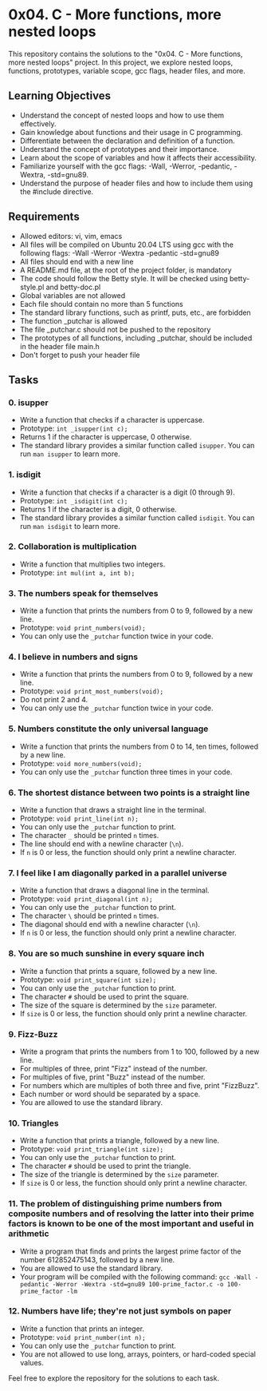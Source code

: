 # 0x04. C - More functions, more nested loops

This repository contains the solutions to the "0x04. C - More functions, more nested loops" project. In this project, we explore nested loops, functions, prototypes, variable scope, gcc flags, header files, and more.

## Learning Objectives

- Understand the concept of nested loops and how to use them effectively.
- Gain knowledge about functions and their usage in C programming.
- Differentiate between the declaration and definition of a function.
- Understand the concept of prototypes and their importance.
- Learn about the scope of variables and how it affects their accessibility.
- Familiarize yourself with the gcc flags: -Wall, -Werror, -pedantic, -Wextra, -std=gnu89.
- Understand the purpose of header files and how to include them using the #include directive.

## Requirements

- Allowed editors: vi, vim, emacs
- All files will be compiled on Ubuntu 20.04 LTS using gcc with the following flags: -Wall -Werror -Wextra -pedantic -std=gnu89
- All files should end with a new line
- A README.md file, at the root of the project folder, is mandatory
- The code should follow the Betty style. It will be checked using betty-style.pl and betty-doc.pl
- Global variables are not allowed
- Each file should contain no more than 5 functions
- The standard library functions, such as printf, puts, etc., are forbidden
- The function _putchar is allowed
- The file _putchar.c should not be pushed to the repository
- The prototypes of all functions, including _putchar, should be included in the header file main.h
- Don't forget to push your header file

## Tasks

### 0. isupper

- Write a function that checks if a character is uppercase.
- Prototype: `int _isupper(int c);`
- Returns 1 if the character is uppercase, 0 otherwise.
- The standard library provides a similar function called `isupper`. You can run `man isupper` to learn more.

### 1. isdigit

- Write a function that checks if a character is a digit (0 through 9).
- Prototype: `int _isdigit(int c);`
- Returns 1 if the character is a digit, 0 otherwise.
- The standard library provides a similar function called `isdigit`. You can run `man isdigit` to learn more.

### 2. Collaboration is multiplication

- Write a function that multiplies two integers.
- Prototype: `int mul(int a, int b);`

### 3. The numbers speak for themselves

- Write a function that prints the numbers from 0 to 9, followed by a new line.
- Prototype: `void print_numbers(void);`
- You can only use the `_putchar` function twice in your code.

### 4. I believe in numbers and signs

- Write a function that prints the numbers from 0 to 9, followed by a new line.
- Prototype: `void print_most_numbers(void);`
- Do not print 2 and 4.
- You can only use the `_putchar` function twice in your code.

### 5. Numbers constitute the only universal language

- Write a function that prints the numbers from 0 to 14, ten times, followed by a new line.
- Prototype: `void more_numbers(void);`
- You can only use the `_putchar` function three times in your code.

### 6. The shortest distance between two points is a straight line

- Write a function that draws a straight line in the terminal.
- Prototype: `void print_line(int n);`
- You can only use the `_putchar` function to print.
- The character `_` should be printed `n` times.
- The line should end with a newline character (`\n`).
- If `n` is 0 or less, the function should only print a newline character.

### 7. I feel like I am diagonally parked in a parallel universe

- Write a function that draws a diagonal line in the terminal.
- Prototype: `void print_diagonal(int n);`
- You can only use the `_putchar` function to print.
- The character `\` should be printed `n` times.
- The diagonal should end with a newline character (`\n`).
- If `n` is 0 or less, the function should only print a newline character.

### 8. You are so much sunshine in every square inch

- Write a function that prints a square, followed by a new line.
- Prototype: `void print_square(int size);`
- You can only use the `_putchar` function to print.
- The character `#` should be used to print the square.
- The size of the square is determined by the `size` parameter.
- If `size` is 0 or less, the function should only print a newline character.

### 9. Fizz-Buzz

- Write a program that prints the numbers from 1 to 100, followed by a new line.
- For multiples of three, print "Fizz" instead of the number.
- For multiples of five, print "Buzz" instead of the number.
- For numbers which are multiples of both three and five, print "FizzBuzz".
- Each number or word should be separated by a space.
- You are allowed to use the standard library.

### 10. Triangles

- Write a function that prints a triangle, followed by a new line.
- Prototype: `void print_triangle(int size);`
- You can only use the `_putchar` function to print.
- The character `#` should be used to print the triangle.
- The size of the triangle is determined by the `size` parameter.
- If `size` is 0 or less, the function should only print a newline character.

### 11. The problem of distinguishing prime numbers from composite numbers and of resolving the latter into their prime factors is known to be one of the most important and useful in arithmetic

- Write a program that finds and prints the largest prime factor of the number 612852475143, followed by a new line.
- You are allowed to use the standard library.
- Your program will be compiled with the following command: `gcc -Wall -pedantic -Werror -Wextra -std=gnu89 100-prime_factor.c -o 100-prime_factor -lm`

### 12. Numbers have life; they're not just symbols on paper

- Write a function that prints an integer.
- Prototype: `void print_number(int n);`
- You can only use the `_putchar` function to print.
- You are not allowed to use long, arrays, pointers, or hard-coded special values.

Feel free to explore the repository for the solutions to each task.
